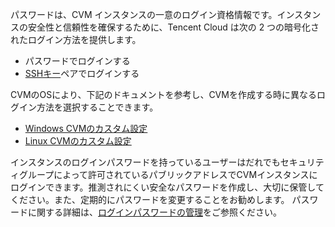 パスワードは、CVM インスタンスの一意のログイン資格情報です。インスタンスの安全性と信頼性を確保するために、Tencent Cloud は次の 2 つの暗号化されたログイン方法を提供します。
- パスワードでログインする
- [SSHキー](https://intl.cloud.tencent.com/document/product/213/6092)ペアでログインする
 
CVMのOSにより、下記のドキュメントを参考し、CVMを作成する時に異なるログイン方法を選択することできます。
- [ Windows CVMのカスタム設定](https://intl.cloud.tencent.com/document/product/213/10516)
- [ Linux CVMのカスタム設定](https://intl.cloud.tencent.com/document/product/213/10517)

インスタンスのログインパスワードを持っているユーザーはだれでもセキュリティグループによって許可されているパブリックアドレスでCVMインスタンスにログインできます。推測されにくい安全なパスワードを作成し、大切に保管してください。また、定期的にパスワードを変更することをお勧めします。
パスワードに関する詳細は、[ログインパスワードの管理](https://intl.cloud.tencent.com/document/product/213/17008)をご参照ください。
